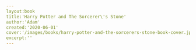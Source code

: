 ```yaml
---
layout:book
title:'Harry Potter and The Sorcerer\'s Stone'
author:'Adam'
created:'2020-06-01'
cover:'/images/books/harry-potter-and-the-sorcerers-stone-book-cover.jpg'
excerpt:''
---
```

